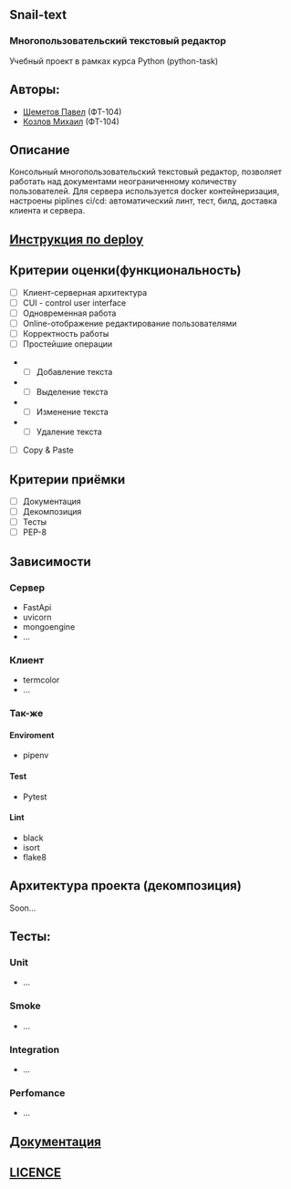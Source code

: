 ## Snail-text
### Многопользовательский текстовый редактор
Учебный проект в рамках курса Python (python-task)
## Авторы: 
  - [Шеметов Павел](https://github.com/pevel-dev) (ФТ-104)
  - [Козлов Михаил](https://github.com/kozlov-ma) (ФТ-104)

## Описание
Консольный многопользовательский текстовый редактор, позволяет работать над документами неограниченному количеству пользователей.
Для сервера используется docker контейнеризация, настроены piplines ci/cd: автоматический линт, тест, билд, доставка клиента и сервера.

## [Инструкция по deploy](deploy.md)

## Критерии оценки(функциональность)
- [ ] Клиент-серверная архитектура
- [ ] CUI - control user interface
- [ ] Одновременная работа
- [ ] Online-отображение редактирование пользователями
- [ ] Корректность работы
- [ ] Простейшие операции
- - [ ] Добавление текста
- - [ ] Выделение текста
- - [ ] Изменение текста
- - [ ] Удаление текста
- [ ] Copy & Paste

## Критерии приёмки
- [ ] Документация
- [ ] Декомпозиция
- [ ] Тесты
- [ ] PEP-8

## Зависимости
### Сервер
* FastApi
* uvicorn
* mongoengine
* ...
### Клиент
* termcolor
* ...
### Так-же
#### Enviroment
* pipenv
#### Test
* Pytest
#### Lint
* black
* isort
* flake8

## Архитектура проекта (декомпозиция)
Soon...

## Тесты:
### Unit
* ...
### Smoke
* ...
### Integration
* ...
### Perfomance
* ...

## [Документация](README.md)

## [LICENCE](LICENCE)
